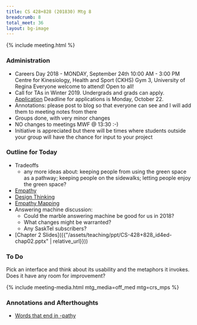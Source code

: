 ```yaml
---
title: CS 428+828 (201830) Mtg 8
breadcrumb: 8
total_meet: 36
layout: bg-image
---
```

{% include meeting.html %}

### Administration

* Careers Day 2018 - MONDAY, September 24th
  10:00 AM - 3:00 PM
  Centre for Kinesiology, Health and Sport (CKHS) Gym 3, University of Regina
  Everyone welcome to attend! Open to all!
* Call for TAs in Winter 2019. Undergrads and grads can apply.
  [Application]( http://www.cs.uregina.ca/News/BreakingNews/item000497.html)
  Deadline for applications is Monday, October 22.
* Annotations: please post to blog so that everyone can see and I will add them to meeting notes
  from there
* Groups done, with very minor changes
* NO changes to meetings MWF @ 13:30 :-)
* Initiative is appreciated but there will be times where students outside your group will have the chance for input to your project

### Outline for Today

* Tradeoffs
  * any more ideas about: keeping people from using the green space as a pathway; keeping people on the sidewalks; letting people enjoy the green space?
* [Empathy](https://en.oxforddictionaries.com/definition/empathy)
* [Design Thinking](https://www.nngroup.com/articles/design-thinking/)
* [Empathy Mapping](https://www.nngroup.com/articles/empathy-mapping/)
* Answering machine discussion:
  * Could the marble answering machine be good for us in 2018?
  * What changes might be warranted?
  * Any SaskTel subscribers?
* [Chapter 2 Slides]({{"/assets/teaching/ppt/CS-428+828_id4ed-chap02.pptx" | relative_url}}))

### To Do

Pick an interface and think about its usability and the metaphors it invokes.  Does it have any room for improvement?

{% include meeting-media.html mtg_media=off_med mtg=crs_mps %}

### Annotations and Afterthoughts

* [Words that end in -pathy](https://www.thefreedictionary.com/words-that-end-in-pathy)
